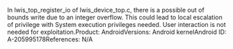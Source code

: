 In lwis_top_register_io of lwis_device_top.c, there is a possible out of bounds write due to an integer overflow. This could lead to local escalation of privilege with System execution privileges needed. User interaction is not needed for exploitation.Product: AndroidVersions: Android kernelAndroid ID: A-205995178References: N/A